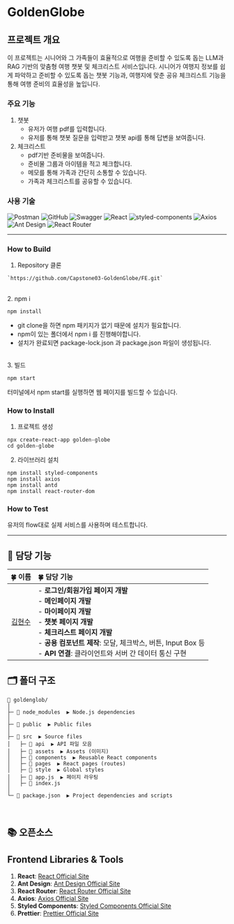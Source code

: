 # GoldenGlobe

## 프로젝트 개요

이 프로젝트는 시니어와 그 가족들이 효율적으로 여행을 준비할 수 있도록 돕는 LLM과 RAG 기반의 맞춤형 여행 챗봇 및 체크리스트 서비스입니다.
시니어가 여행지 정보를 쉽게 파악하고 준비할 수 있도록 돕는 챗봇 기능과, 여행지에 맞춘 공유 체크리스트 기능을 통해 여행 준비의 효율성을 높입니다.

### 주요 기능

1. 챗봇
   - 유저가 여행 pdf를 입력합니다.
   - 유저를 통해 챗봇 질문을 입력받고 챗봇 api를 통해 답변을 보여줍니다.
2. 체크리스트
   - pdf기반 준비물을 보여줍니다.
   - 준비물 그룹과 아이템을 적고 체크합니다.
   - 메모를 통해 가족과 간단히 소통할 수 있습니다.
   - 가족과 체크리스트를 공유할 수 있습니다.

### 사용 기술

![Postman](https://img.shields.io/badge/Postman-FF6C37?style=flat-square&logo=postman&logoColor=white)
![GitHub](https://img.shields.io/badge/GitHub-181717?style=flat-square&logo=github&logoColor=white)
![Swagger](https://img.shields.io/badge/Swagger-85EA2D?style=flat-square&logo=swagger&logoColor=white)
![React](https://img.shields.io/badge/React-61DAFB?style=flat-square&logo=react&logoColor=white)
![styled-components](https://img.shields.io/badge/styled--components-DB7093?style=flat-square&logo=styled-components&logoColor=white)
![Axios](https://img.shields.io/badge/Axios-5A29E4?style=flat-square&logo=axios&logoColor=white)
![Ant Design](https://img.shields.io/badge/Ant%20Design-0170FE?style=flat-square&logo=ant-design&logoColor=white)
![React Router](https://img.shields.io/badge/React%20Router-CA4245?style=flat-square&logo=react-router&logoColor=white)

---

### How to Build

1. Repository 클론

```
`https://github.com/Capstone03-GoldenGlobe/FE.git`
```

 <br>
 2. npm i 
 
 ```
npm install
 ```
- git clone을 하면 npm 패키지가 없기 때문에 설치가 필요합니다. 
- npm이 있는 폴더에서 npm i 를 진행해야합니다.
- 설치가 완료되면 package-lock.json 과  package.json 파일이 생성됩니다.

 <br>
3. 빌드

```
npm start
```

터미널에서 npm start를 실행하면 웹 페이지를 빌드할 수 있습니다. <br>

### How to Install

1. 프로젝트 생성

```
npx create-react-app golden-globe
cd golden-globe
```

2. 라이브러리 설치

```
npm install styled-components
npm install axios
npm install antd
npm install react-router-dom
```

### How to Test<br>

유저의 flow대로 실제 서비스를 사용하며 테스트합니다.

---

## 🌱 담당 기능

|                 🍀 이름                  | 🍀 담당 기능                                                                                                                                                                                                                                                           |
| :--------------------------------------: | :--------------------------------------------------------------------------------------------------------------------------------------------------------------------------------------------------------------------------------------------------------------------- |
| [김현수](https://github.com/SSSSSSu3834) | - **로그인/회원가입 페이지 개발**<br>- **메인페이지 개발**<br>- **마이페이지 개발**<br>- **챗봇 페이지 개발**<br>- **체크리스트 페이지 개발**<br>- **공용 컴포넌트 제작**: 모달, 체크박스, 버튼, Input Box 등<br>- **API 연결**: 클라이언트와 서버 간 데이터 통신 구현 |

## 🗂️ 폴더 구조

```
📂 goldenglob/
│
├─ 📂 node_modules  ▶️ Node.js dependencies
│
├─ 📂 public  ▶️ Public files
│
├─ 📂 src  ▶️ Source files
│   ├─ 📂 api  ▶️ API 파일 모음
│   ├─ 📂 assets  ▶️ Assets (이미지)
│   ├─ 📂 components  ▶️ Reusable React components
│   ├─ 📂 pages  ▶️ React pages (routes)
│   ├─ 📂 style  ▶️ Global styles
│   ├─ 📂 app.js  ▶️ 페이지 라우팅
│   ├─ 📂 index.js
│
└─ 📂 package.json  ▶️ Project dependencies and scripts

```

<br>

## 📚 오픈소스

## Frontend Libraries & Tools

1. **React**: [React Official Site](https://reactjs.org/)
2. **Ant Design**: [Ant Design Official Site](https://ant.design/)
3. **React Router**: [React Router Official Site](https://reactrouter.com/)
4. **Axios**: [Axios Official Site](https://axios-http.com/)
5. **Styled Components**: [Styled Components Official Site](https://styled-components.com/)
6. **Prettier**: [Prettier Official Site](https://prettier.io/)
